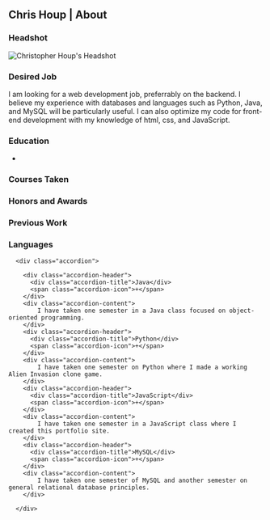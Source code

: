 <style>
    .accordion {
      max-width: 500px;
      border: 1px solid #⁠000;
    }

    .accordion-header {
      display: flex;
      padding: 16px;
      cursor: pointer;
      background-color: #3D3D3D;
      color: #FFFFFF;
      font-weight: bold;
    }

    .accordion-title {
      flex: 1;
    }

    .accordion-icon {
      width: 24px;
    }

    .accordion-content {
      padding: 16px;
    }

    .accordion-content {
      display: none;
    }
</style>

<h2>Chris Houp | About</h2>

  <h3>Headshot</h3>

![Christopher Houp's Headshot](/assets/images/ChrisHeadshot)

  <h3>Desired Job</h3>
    <p>I am looking for a web development job, preferrably on the backend. I believe my experience with databases and languages such as Python, Java, and MySQL will be particularly useful. I can also optimize my code for front-end development with my knowledge of html, css, and JavaScript.</p>

  <h3>Education</h3>
    <ul>
      <li></li>
    </ul>
  <h3>Courses Taken</h3>
  <h3>Honors and Awards</h3>

  <h3>Previous Work</h3>
  <section id="skillsAccordion" style="padding: 0px 0px 0px 0px; margin: 0px 0px 20px 0px">
      <h3>Languages</h3>

      <div class="accordion">

        <div class="accordion-header">
          <div class="accordion-title">Java</div>
          <span class="accordion-icon">+</span>
        </div>
        <div class="accordion-content">
            I have taken one semester in a Java class focused on object-oriented programming.
        </div>
        <div class="accordion-header">
          <div class="accordion-title">Python</div>
          <span class="accordion-icon">+</span>
        </div>
        <div class="accordion-content">
            I have taken one semester on Python where I made a working Alien Invasion clone game.
        </div>
        <div class="accordion-header">
          <div class="accordion-title">JavaScript</div>
          <span class="accordion-icon">+</span>
        </div>
        <div class="accordion-content">
            I have taken one semester in a JavaScript class where I created this portfolio site.
        </div>
        <div class="accordion-header">
          <div class="accordion-title">MySQL</div>
          <span class="accordion-icon">+</span>
        </div>
        <div class="accordion-content">
            I have taken one semester of MySQL and another semester on general relational database principles.
        </div>

      </div>


  </section>
  <script>

      const accordionHeaders = document.getElementsByClassName('accordion-header');
      const accordionContents = document.getElementsByClassName('accordion-content');
      const accordionIcons = document.getElementsByClassName('accordion-icon');

      for (let i = 0; i < accordionHeaders.length; i++) {
        accordionHeaders[i].addEventListener('click', () => {
          accordionContents[i].style.display = accordionContents[i].style.display == 'block' ? 'none' : 'block';
          accordionIcons[i].innerHTML = accordionContents[i].style.display == 'block' ? '-' : '+';
        })
      }
    </script>

  <h3>Internships</h3>

<h2>My Work / Projects</h2>

<h2>Contact Me</h2>
